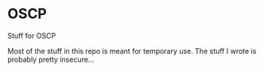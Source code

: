 # OSCP
Stuff for OSCP

Most of the stuff in this repo is meant for temporary use. The stuff I wrote is probably pretty insecure...
